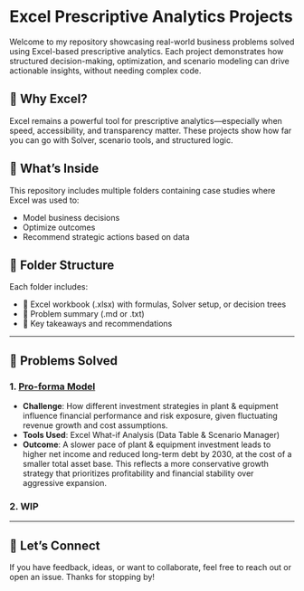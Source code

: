 <h1> Excel Prescriptive Analytics Projects </h1>

Welcome to my repository showcasing real-world business problems solved using Excel-based prescriptive analytics. Each project demonstrates how structured decision-making, optimization, and scenario modeling can drive actionable insights, without needing complex code.

## 🚀 Why Excel?

Excel remains a powerful tool for prescriptive analytics—especially when speed, accessibility, and transparency matter. These projects show how far you can go with Solver, scenario tools, and structured logic.

## 🧭 What’s Inside

This repository includes multiple folders containing case studies where Excel was used to:
- Model business decisions
- Optimize outcomes
- Recommend strategic actions based on data

## 📁 Folder Structure
Each folder includes:
- 📂 Excel workbook (.xlsx) with formulas, Solver setup, or decision trees
- 📝 Problem summary (.md or .txt)
- 📌 Key takeaways and recommendations
  
---

## 🧠 Problems Solved

### 1. [Pro-forma Model](https://github.com/ttp0513/Excel_Prescriptive_Analytics/tree/main/Pro-forma_Model)
- **Challenge**: How different investment strategies in plant & equipment influence financial performance and risk exposure, given fluctuating revenue growth and cost assumptions.
- **Tools Used**: Excel What-if Analysis (Data Table & Scenario Manager)  
- **Outcome**: A slower pace of plant & equipment investment leads to higher net income and reduced long-term debt by 2030, at the cost of a smaller total asset base. This reflects a more conservative growth strategy that prioritizes profitability and financial stability over aggressive expansion.

### 2. WIP

---

## 🙌 Let’s Connect

If you have feedback, ideas, or want to collaborate, feel free to reach out or open an issue. Thanks for stopping by!
